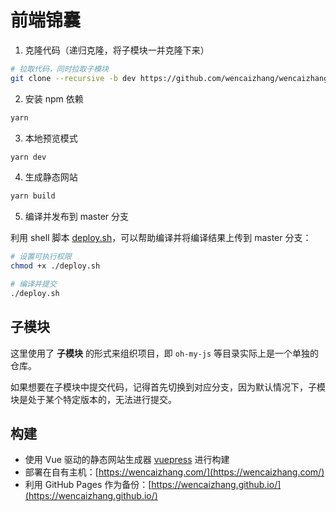 # 前端锦囊

1. 克隆代码（递归克隆，将子模块一并克隆下来）
```bash
# 拉取代码，同时拉取子模块
git clone --recursive -b dev https://github.com/wencaizhang/wencaizhang.github.io.git
```

2. 安装 npm 依赖

```bash
yarn
```

3. 本地预览模式

```bash
yarn dev
```

4. 生成静态网站

```bash
yarn build
```

5. 编译并发布到 master 分支

利用 shell 脚本 [deploy.sh](https://github.com/wencaizhang/wencaizhang.github.io/blob/dev/deploy.sh)，可以帮助编译并将编译结果上传到 master 分支：

```bash
# 设置可执行权限
chmod +x ./deploy.sh

# 编译并提交
./deploy.sh
```

## 子模块

这里使用了 **子模块** 的形式来组织项目，即 `oh-my-js` 等目录实际上是一个单独的仓库。

如果想要在子模块中提交代码，记得首先切换到对应分支，因为默认情况下，子模块是处于某个特定版本的，无法进行提交。

## 构建

+ 使用 Vue 驱动的静态网站生成器 [vuepress](https://vuepress.vuejs.org/zh/) 进行构建
+ 部署在自有主机：[https://wencaizhang.com/](https://wencaizhang.com/)
+ 利用 GitHub Pages 作为备份：[https://wencaizhang.github.io/](https://wencaizhang.github.io/)
